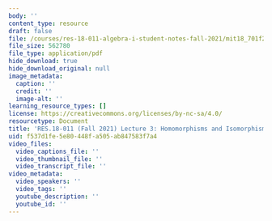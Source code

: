 ```yaml
---
body: ''
content_type: resource
draft: false
file: /courses/res-18-011-algebra-i-student-notes-fall-2021/mit18_701f21_lec3.pdf
file_size: 562780
file_type: application/pdf
hide_download: true
hide_download_original: null
image_metadata:
  caption: ''
  credit: ''
  image-alt: ''
learning_resource_types: []
license: https://creativecommons.org/licenses/by-nc-sa/4.0/
resourcetype: Document
title: 'RES.18-011 (Fall 2021) Lecture 3: Homomorphisms and Isomorphisms '
uid: f537d1fe-5e80-448f-a505-ab847583f7a4
video_files:
  video_captions_file: ''
  video_thumbnail_file: ''
  video_transcript_file: ''
video_metadata:
  video_speakers: ''
  video_tags: ''
  youtube_description: ''
  youtube_id: ''
---
```

